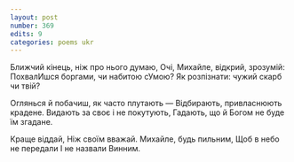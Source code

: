 ```yaml
---
layout: post
number: 369
edits: 9
categories: poems ukr
---
```


Ближчий кінець, ніж про нього думаю,
Очі, Михайле, відкрий, зрозумій:
ПохвалИшся боргами, чи набитою сУмою?
Як розпізнати: чужий скарб чи твій?

Оглянься й побачиш, як часто плутають —
Відбирають, привласнюють крадене.
Видають за своє і не покутують,
Гадають, що й Богом не буде їм згадане.

Краще віддай,
Ніж своїм вважай.
Михайле, будь пильним,
Щоб в небо не передали 
І не назвали 
Винним.
